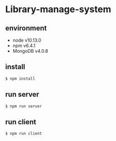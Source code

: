 # Library-manage-system

## environment

*  node v10.13.0
*  npm v6.4.1
*  MongoDB v4.0.8

## install

```bash
$ npm install
```

## run server

```bash
$ npm run server
```


## run client 
```bash
$ npm run client
```
